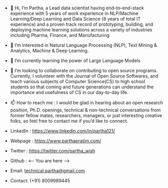 - 👋 Hi, I’m Partha, a Lead data scientist having end-to-end-stack experience with 5 years of work experience in NLP/Machine Learning/Deep Learning and Data Science (8 years of total IT experience) and a proven track record of prototyping, building, and deploying machine learning solutions across a variety of industries including Pharma, Finance, and Manufacturing

- 👀 I’m interested in Natural Language Processing (NLP), Text Mining & Analytics, Machine & Deep Learning.
- 🌱 I’m currently learning the power of Large Language Models
- 💞️ I’m looking to collaborate on contributing to open source programs. Currently, I volunteer with the Journal of Open Source Softwares, and teach various subjects of Computer Science(CS) to high school students so that coming and future generations can understand the importance and usefulness of CS in our day-to-day life.
- 📫 How to reach me : I would be glad in hearing about an open research position, Ph.D. openings, technical & non-technical conversations from former fellow mates, researchers, managers, or just interesting creative folks, so feel free to contact me if you’d like to connect.

- LinkedIn : https://www.linkedin.com/in/partha121/ 
- Webpage : https://www.parthapratim.com/ 
- Twitter : https://twitter.com/partha_wish 
- Github : <-- You are here --> 
- Email: technical.partha@gmail.com 
- Contact: (+91) 8009989445
